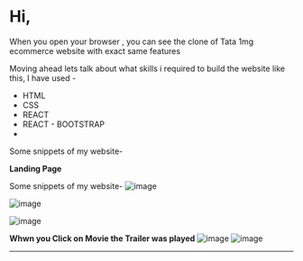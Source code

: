 


# Hi,  
When you open your browser , you can see the clone of Tata 1mg ecommerce website with exact same features



Moving ahead lets talk about what skills i required to build the website like this,
I have used -
<ul>
  <li>HTML</li>
  <li>CSS</li>
  <li>REACT</li>
  <li>REACT - BOOTSTRAP</li>
  <li></li>
</ul>

Some snippets of my website-

**Landing Page**

Some snippets of my website-
![image](https://user-images.githubusercontent.com/84118928/172614456-ce575af6-3b94-4979-881b-c9c5981905e4.png)

![image](https://user-images.githubusercontent.com/84118928/172614370-bfe01a62-df08-4dc4-af39-7bcee4c9bb77.png)

![image](https://user-images.githubusercontent.com/84118928/172614343-c53a0dca-e0bd-4444-9a12-c0f1bfdf9cf8.png)


**Whwn you Click on Movie the Trailer was played**
![image](https://user-images.githubusercontent.com/84118928/172992850-44b639fa-fc85-43fb-89d7-d18c26a14e44.png)
![image](https://user-images.githubusercontent.com/84118928/172992893-f0b6c887-28d4-4004-a161-e7f52c843781.png)

<hr/>
